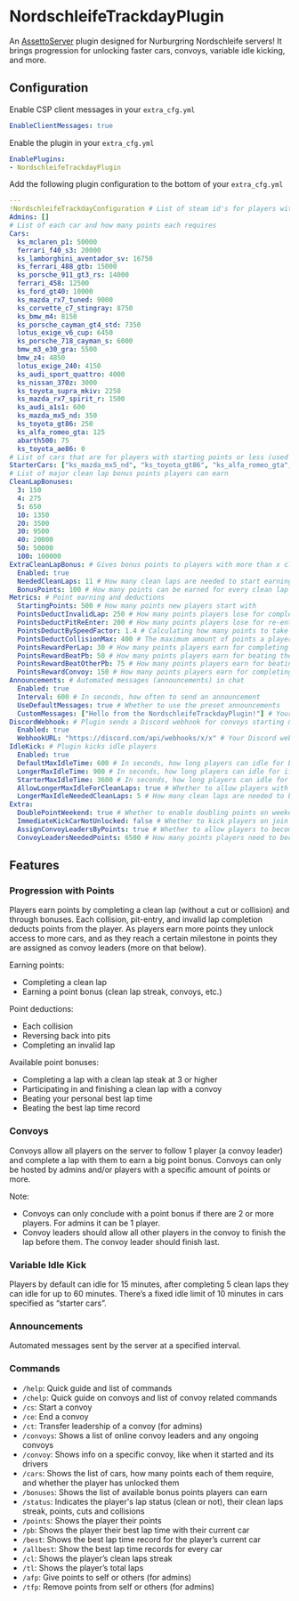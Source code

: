 # NordschleifeTrackdayPlugin

An [AssettoServer](https://github.com/compujuckel/AssettoServer "‌") plugin designed for Nurburgring Nordschleife servers! It brings progression for unlocking faster cars, convoys, variable idle kicking, and more.

## Configuration

Enable CSP client messages in your `extra_cfg.yml`

```YAML
EnableClientMessages: true
```

Enable the plugin in your `extra_cfg.yml`

```YAML
EnablePlugins:
- NordschleifeTrackdayPlugin
```

Add the following plugin configuration to the bottom of your `extra_cfg.yml`

```yaml
---
!NordschleifeTrackdayConfiguration # List of steam id's for players with special permissions (giving/taking credits, hosting convoys, etc.)
Admins: []
# List of each car and how many points each requires
Cars:
  ks_mclaren_p1: 50000
  ferrari_f40_s3: 20000
  ks_lamborghini_aventador_sv: 16750
  ks_ferrari_488_gtb: 15000
  ks_porsche_911_gt3_rs: 14000
  ferrari_458: 12500
  ks_ford_gt40: 10000
  ks_mazda_rx7_tuned: 9000
  ks_corvette_c7_stingray: 8750
  ks_bmw_m4: 8150
  ks_porsche_cayman_gt4_std: 7350
  lotus_exige_v6_cup: 6450
  ks_porsche_718_cayman_s: 6000
  bmw_m3_e30_gra: 5500
  bmw_z4: 4850
  lotus_exige_240: 4150
  ks_audi_sport_quattro: 4000
  ks_nissan_370z: 3000
  ks_toyota_supra_mkiv: 2250
  ks_mazda_rx7_spirit_r: 1500
  ks_audi_a1s1: 600
  ks_mazda_mx5_nd: 350
  ks_toyota_gt86: 250
  ks_alfa_romeo_gta: 125
  abarth500: 75
  ks_toyota_ae86: 0
# List of cars that are for players with starting points or less (used for determining if the car a player is driving is a starter car for the idle kick feature)
StarterCars: ["ks_mazda_mx5_nd", "ks_toyota_gt86", "ks_alfa_romeo_gta", "abarth500", "ks_toyota_ae86"]
# List of major clean lap bonus points players can earn
CleanLapBonuses:
  3: 150
  4: 275
  5: 650
  10: 1350
  20: 3500
  30: 9500
  40: 20000
  50: 50000
  100: 100000
ExtraCleanLapBonus: # Gives bonus points to players with more than x clean laps (if x is not in the CleanLapBonuses list, and is above NeededCleanLaps)
  Enabled: true
  NeededCleanLaps: 11 # How many clean laps are needed to start earning the point bonus specified below
  BonusPoints: 100 # How many points can be earned for every clean lap made at/above NeededCleanLaps
Metrics: # Point earning and deductions
  StartingPoints: 500 # How many points new players start with
  PointsDeductInvalidLap: 250 # How many points players lose for completing an invalid lap
  PointsDeductPitReEnter: 200 # How many points players lose for re-entering pits (at tolls)
  PointsDeductBySpeedFactor: 1.4 # Calculating how many points to take in a collision. Lower = more points, higher = less points
  PointsDeductCollisionMax: 400 # The maximum amount of points a player can lose from a collision
  PointsRewardPerLap: 30 # How many points players earn for completing each clean lap
  PointsRewardBeatPb: 50 # How many points players earn for beating their personal best lap time
  PointsRewardBeatOtherPb: 75 # How many points players earn for beating the best lap time record (if its set by someone else)
  PointsRewardConvoy: 150 # How many points players earn for completing each clean lap with a convoy
Announcements: # Automated messages (announcements) in chat
  Enabled: true
  Interval: 600 # In seconds, how often to send an announcement
  UseDefaultMessages: true # Whether to use the preset announcements
  CustomMessages: ["Hello from the NordschleifeTrackdayPlugin!"] # Your own announcements
DiscordWebhook: # Plugin sends a Discord webhook for convoys starting & finishing
  Enabled: true
  WebhookURL: "https://discord.com/api/webhooks/x/x" # Your Discord webhook URL
IdleKick: # Plugin kicks idle players
  Enabled: true
  DefaultMaxIdleTime: 600 # In seconds, how long players can idle for by default
  LongerMaxIdleTime: 900 # In seconds, how long players can idle for if they have more clean laps (specified below)
  StarterMaxIdleTime: 3600 # In seconds, how long players can idle for if theyre in a starter car (these cars are probably the most used and should be available as often as they can)
  AllowLongerMaxIdleForCleanLaps: true # Whether to allow players with more clean laps to be able to idle longer
  LongerMaxIdleNeededCleanLaps: 5 # How many clean laps are needed to be able to idle longer
Extra:
  DoublePointWeekend: true # Whether to enable doubling points on weekends (every Saturday)
  ImmediateKickCarNotUnlocked: false # Whether to kick players on join for joining in a car they can't drive. If set to false, they'll be kicked after 30 seconds and during that time they cant drive the car, move, etc.
  AssignConvoyLeadersByPoints: true # Whether to allow players to become convoy leaders by accumulating points
  ConvoyLeadersNeededPoints: 6500 # How many points players need to become a convoy leader (if AssignConvoyLeadersByPoints is set to true)
```

## Features

### Progression with Points

Players earn points by completing a clean lap (without a cut or collision) and through bonuses. Each collision, pit-entry, and invalid lap completion deducts points from the player. As players earn more points they unlock access to more cars, and as they reach a certain milestone in points they are assigned as convoy leaders (more on that below).

Earning points:

- Completing a clean lap
- Earning a point bonus (clean lap streak, convoys, etc.)

Point deductions:

- Each collision
- Reversing back into pits
- Completing an invalid lap

Available point bonuses:

- Completing a lap with a clean lap steak at 3 or higher
- Participating in and finishing a clean lap with a convoy
- Beating your personal best lap time
- Beating the best lap time record

### Convoys

Convoys allow all players on the server to follow 1 player (a convoy leader) and complete a lap with them to earn a big point bonus. Convoys can only be hosted by admins and/or players with a specific amount of points or more.

Note:

- Convoys can only conclude with a point bonus if there are 2 or more players. For admins it can be 1 player.
- Convoy leaders should allow all other players in the convoy to finish the lap before them. The convoy leader should finish last.

### Variable Idle Kick

Players by default can idle for 15 minutes, after completing 5 clean laps they can idle for up to 60 minutes. There’s a fixed idle limit of 10 minutes in cars specified as “starter cars”.

### Announcements

Automated messages sent by the server at a specified interval.

### Commands

- `/help`: Quick guide and list of commands
- `/chelp`: Quick guide on convoys and list of convoy related commands
- `/cs`: Start a convoy
- `/ce`: End a convoy
- `/ct`: Transfer leadership of a convoy (for admins)
- `/convoys`: Shows a list of online convoy leaders and any ongoing convoys
- `/convoy`: Shows info on a specific convoy, like when it started and its drivers
- `/cars`: Shows the list of cars, how many points each of them require, and whether the player has unlocked them
- `/bonuses`: Shows the list of available bonus points players can earn
- `/status`: Indicates the player's lap status (clean or not), their clean laps streak, points, cuts and collisions
- `/points`: Shows the player their points
- `/pb`: Shows the player their best lap time with their current car
- `/best`: Shows the best lap time record for the player’s current car
- `/allbest`: Show the best lap time records for every car
- `/cl`: Shows the player’s clean laps streak
- `/tl`: Shows the player’s total laps
- `/afp`: Give points to self or others (for admins)
- `/tfp`: Remove points from self or others (for admins)
